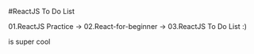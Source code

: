 #ReactJS To Do List


01.ReactJS Practice 
-> 02.React-for-beginner 
-> 03.ReactJS To Do List :)


is super cool